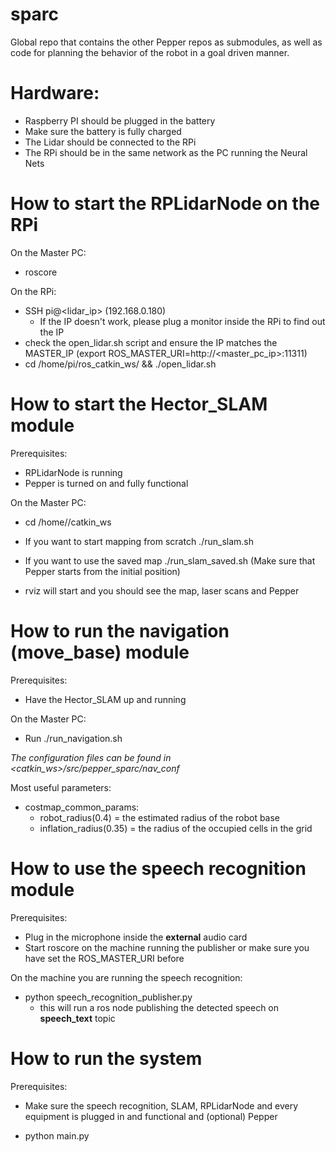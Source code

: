 # sparc 
Global repo that contains the other Pepper repos as submodules, as well as code for planning the behavior of the robot in a goal driven manner.

# Hardware:
- Raspberry PI should be plugged in the battery
- Make sure the battery is fully charged
- The Lidar should be connected to the RPi
- The RPi should be in the same network as the PC running the Neural Nets

# How to start the RPLidarNode on the RPi
On the Master PC:
- roscore

On the RPi:
- SSH pi@<lidar_ip> (192.168.0.180)
  - If the IP doesn't work, please plug a monitor inside the RPi to find out the IP
- check the open_lidar.sh script and ensure the IP matches the MASTER_IP (export ROS_MASTER_URI=http://<master_pc_ip>:11311)
- cd /home/pi/ros_catkin_ws/ && ./open_lidar.sh

# How to start the Hector_SLAM module
Prerequisites:
- RPLidarNode is running
- Pepper is turned on and fully functional

On the Master PC:
- cd /home/<user>/catkin_ws 

- If you want to start mapping from scratch ./run_slam.sh
- If you want to use the saved map ./run_slam_saved.sh (Make sure that Pepper starts from the initial position)

- rviz will start and you should see the map, laser scans and Pepper

# How to run the navigation (move_base) module
Prerequisites: 
- Have the Hector_SLAM up and running

On the Master PC:
- Run ./run_navigation.sh 

<i>The configuration files can be found in <catkin_ws>/src/pepper_sparc/nav_conf</i>

Most useful parameters:
- costmap_common_params:
  - robot_radius(0.4) = the estimated radius of the robot base
  - inflation_radius(0.35) = the radius of the occupied cells in the grid

# How to use the speech recognition module
Prerequisites:
- Plug in the microphone inside the <b>external</b> audio card
- Start roscore on the machine running the publisher or make sure you have set the ROS_MASTER_URI before

On the machine you are running the speech recognition:
- python speech_recognition_publisher.py
  - this will run a ros node publishing the detected speech on <b>speech_text</b> topic

# How to run the system
Prerequisites:
- Make sure the speech recognition, SLAM, RPLidarNode and every equipment is plugged in and functional and (optional) Pepper

- python main.py

